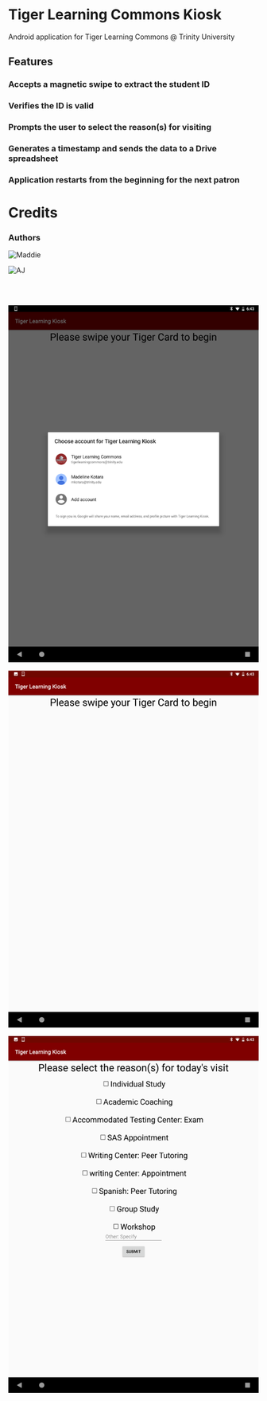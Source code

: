 # Tiger Learning Commons Kiosk
Android application for Tiger Learning Commons @ Trinity University

## Features
### Accepts a magnetic swipe to extract the student ID
### Verifies the ID is valid
### Prompts the user to select the reason(s) for visiting
### Generates a timestamp and sends the data to a Drive spreadsheet
### Application restarts from the beginning for the next patron

# Credits
### Authors
![Maddie](https://github.com/mlizbeth)

![AJ](https://github.com/anjolly)

<br>
<br>

![1](https://github.com/mlizbeth/TigerLearning/blob/master/img/1.png)

![2](https://github.com/mlizbeth/TigerLearning/blob/master/img/2.png)

![3](https://github.com/mlizbeth/TigerLearning/blob/master/img/3.png)
